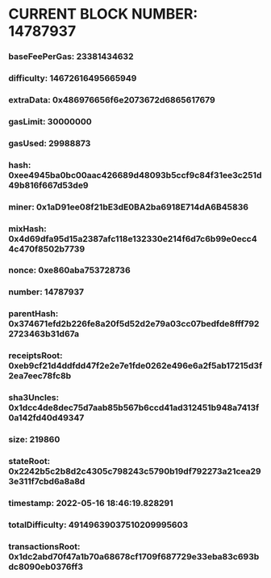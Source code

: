 # CURRENT BLOCK NUMBER: 14787937

### baseFeePerGas: 23381434632
### difficulty: 14672616495665949
### extraData: 0x486976656f6e2073672d6865617679
### gasLimit: 30000000
### gasUsed: 29988873
### hash: 0xee4945ba0bc00aac426689d48093b5ccf9c84f31ee3c251d49b816f667d53de9
### miner: 0x1aD91ee08f21bE3dE0BA2ba6918E714dA6B45836
### mixHash: 0x4d69dfa95d15a2387afc118e132330e214f6d7c6b99e0ecc44c470f8502b7739
### nonce: 0xe860aba753728736
### number: 14787937
### parentHash: 0x374671efd2b226fe8a20f5d52d2e79a03cc07bedfde8fff7922723463b31d67a
### receiptsRoot: 0xeb9cf21d4ddfdd47f2e2e7e1fde0262e496e6a2f5ab17215d3f2ea7eec78fc8b
### sha3Uncles: 0x1dcc4de8dec75d7aab85b567b6ccd41ad312451b948a7413f0a142fd40d49347
### size: 219860
### stateRoot: 0x2242b5c2b8d2c4305c798243c5790b19df792273a21cea293e311f7cbd6a8a8d
### timestamp: 2022-05-16 18:46:19.828291
### totalDifficulty: 49149639037510209995603
### transactionsRoot: 0x1dc2abd70f47a1b70a68678cf1709f687729e33eba83c693bdc8090eb0376ff3

